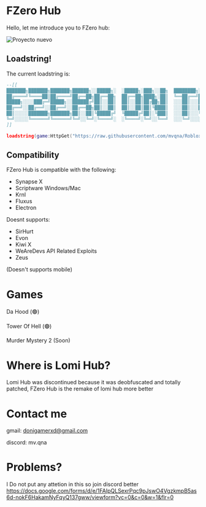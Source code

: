 # FZero Hub
Hello, let me introduce you to FZero hub:


![Proyecto nuevo](https://github.com/mvqna/Roblox/assets/91986184/31ef03ec-87c5-4d86-af4b-9ff1a883afda)


## Loadstring!

The current loadstring is:
```lua
--[[
███████╗███████╗███████╗██████╗░░█████╗░  ░█████╗░███╗░░██╗  ████████╗░█████╗░██████╗░
██╔════╝╚════██║██╔════╝██╔══██╗██╔══██╗  ██╔══██╗████╗░██║  ╚══██╔══╝██╔══██╗██╔══██╗
█████╗░░░░███╔═╝█████╗░░██████╔╝██║░░██║  ██║░░██║██╔██╗██║  ░░░██║░░░██║░░██║██████╔╝
██╔══╝░░██╔══╝░░██╔══╝░░██╔══██╗██║░░██║  ██║░░██║██║╚████║  ░░░██║░░░██║░░██║██╔═══╝░
██║░░░░░███████╗███████╗██║░░██║╚█████╔╝  ╚█████╔╝██║░╚███║  ░░░██║░░░╚█████╔╝██║░░░░░
╚═╝░░░░░╚══════╝╚══════╝╚═╝░░╚═╝░╚════╝░  ░╚════╝░╚═╝░░╚══╝  ░░░╚═╝░░░░╚════╝░╚═╝░░░░░
]]

loadstring(game:HttpGet("https://raw.githubusercontent.com/mvqna/Roblox/main/FZero/Main.fzero"))()
```
## Compatibility
FZero Hub is compatible with the following:
* Synapse X
* Scriptware Windows/Mac
* Krnl 
* Fluxus
* Electron

Doesnt supports:
* SirHurt
* Evon
* Kiwi X
* WeAreDevs API Related Exploits
* Zeus

  
(Doesn't supports mobile)


# Games

Da Hood (🟢)

Tower Of Hell (🟢)

Murder Mystery 2  (Soon)

# Where is Lomi Hub?

Lomi Hub was discontinued because it was deobfuscated and totally patched, FZero Hub is  the remake of lomi hub more better


# Contact me

gmail: donigamerxd@gmail.com

discord: mv.qna


# Problems?
I Do not put any attetion in this so join discord better
https://docs.google.com/forms/d/e/1FAIpQLSexrPqc9pJswO4VgzkmpB5as6d-nokF6HakamNyFqyQ137gww/viewform?vc=0&c=0&w=1&flr=0
